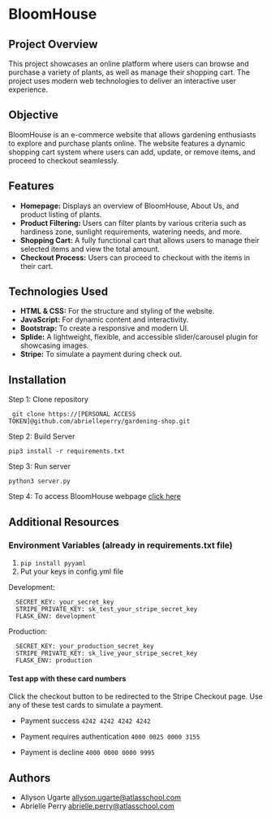 # BloomHouse


## Project Overview

This project showcases an online platform where users can browse and purchase a variety of plants, as well as manage their shopping cart. The project uses modern web technologies to deliver an interactive user experience.

## Objective

BloomHouse is an e-commerce website that allows gardening enthusiasts to explore and purchase plants online. The website features a dynamic shopping cart system where users can add, update, or remove items, and proceed to checkout seamlessly.

## Features

-   **Homepage:**  Displays an overview of BloomHouse, About Us, and product listing of plants.
-   **Product Filtering:**  Users can filter plants by various criteria such as hardiness zone, sunlight requirements, watering needs, and more.
-   **Shopping Cart:**  A fully functional cart that allows users to manage their selected items and view the total amount.
-   **Checkout Process:**  Users can proceed to checkout with the items in their cart.

## Technologies Used

-   **HTML & CSS:**  For the structure and styling of the website.
-   **JavaScript:**  For dynamic content and interactivity.
-   **Bootstrap:**  To create a responsive and modern UI.
-   **Splide:**  A lightweight, flexible, and accessible slider/carousel plugin for showcasing images.
-   **Stripe:**  To simulate a payment during check out.



## Installation

 Step 1: Clone repository
 

     git clone https://[PERSONAL ACCESS TOKEN]@github.com/abrielleperry/gardening-shop.git

 

Step 2: Build Server
  ````
pip3 install -r requirements.txt
````

Step 3: Run server

    python3 server.py

 Step 4: 
 To access BloomHouse webpage  [click here](http://127.0.0.1:4242)

## Additional Resources


### Environment Variables (already in requirements.txt file)
 1.  `pip install pyyaml`
 2.  Put your keys in config.yml file

Development:

      SECRET_KEY: your_secret_key
      STRIPE_PRIVATE_KEY: sk_test_your_stripe_secret_key
      FLASK_ENV: development

Production:

      SECRET_KEY: your_production_secret_key
      STRIPE_PRIVATE_KEY: sk_live_your_stripe_secret_key
      FLASK_ENV: production


#### Test app with these card numbers


Click the checkout button to be redirected to the Stripe Checkout page. Use any of these test cards to simulate a payment.

 - Payment success `4242 4242 4242 4242`


 - Payment requires authentication `4000 0025 0000 3155` 
- Payment is decline `4000 0000 0000 9995`

## Authors
-   Allyson Ugarte  [allyson.ugarte@atlasschool.com](mailto:allyson.ugarte@atlasschool.com)
-   Abrielle Perry  [abrielle.perry@atlasschool.com](mailto:abrielle.perry@atlasschool.com)
